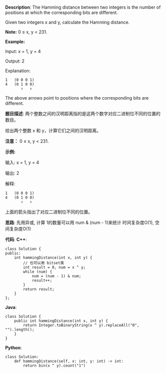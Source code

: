 __Description__:
The Hamming distance between two integers is the number of positions at which the corresponding bits are different.

Given two integers x and y, calculate the Hamming distance.

__Note:__
0 ≤ x, y < 231.

__Example:__

Input: x = 1, y = 4

Output: 2

Explanation:
```
1   (0 0 0 1)
4   (0 1 0 0)
       ↑   ↑
```
The above arrows point to positions where the corresponding bits are different.

__题目描述__:
两个整数之间的汉明距离指的是这两个数字对应二进制位不同的位置的数目。

给出两个整数 x 和 y，计算它们之间的汉明距离。

__注意：__
0 ≤ x, y < 231.

__示例:__

输入: x = 1, y = 4

输出: 2

解释:
```
1   (0 0 0 1)
4   (0 1 0 0)
       ↑   ↑
```
上面的箭头指出了对应二进制位不同的位置。

__思路__:
先用异或, 计算 1的数量可以用 num & (num - 1)来统计
时间复杂度O(1), 空间复杂度O(1)

__代码__:
__C++__:
```
class Solution {
public:
    int hammingDistance(int x, int y) {
        // 也可以用 bitset类
        int result = 0, num = x ^ y;
        while (num) {
            num = (num - 1) & num;
            result++;
        }
        return result;
    }
};
```

__Java__:
```
class Solution {
    public int hammingDistance(int x, int y) {
        return Integer.toBinaryString(x ^ y).replaceAll("0", "").length();
    }
}
```

__Python__:
```
class Solution:
    def hammingDistance(self, x: int, y: int) -> int:
        return bin(x ^ y).count("1")
```
